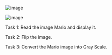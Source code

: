 ![image](https://github.com/Fay-Balhareth/Headache-Types-Expert-System/assets/107503708/fd15d22a-9117-4e1c-942c-6972c867d85a)

![image](https://github.com/Fay-Balhareth/Headache-Types-Expert-System/assets/107503708/a29a72e6-0929-4562-b8ef-6f441850d24f)

Task 1: Read the image Mario and display it.

Task 2: Flip the image.

Task 3: Convert the Mario image into Gray Scale.
